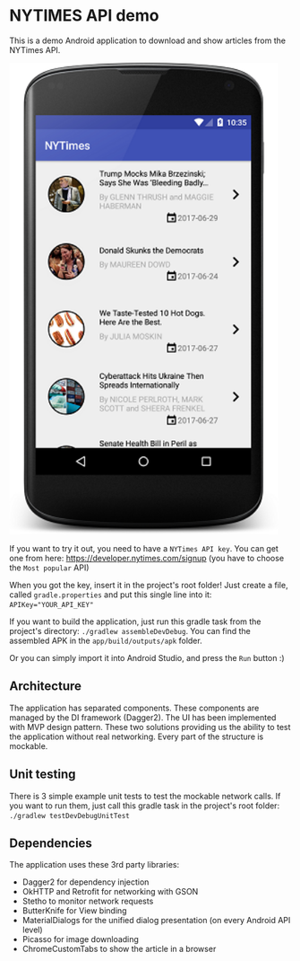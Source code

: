 # NYTIMES API demo

This is a demo Android application to download and show articles from the NYTimes API.

<img src="img/device-2017-06-30-103532.png" width="480">

If you want to try it out, you need to have a `NYTimes API key`. You can get one from here:
https://developer.nytimes.com/signup (you have to choose the `Most popular` API)

When you got the key, insert it in the project's root folder! Just create a file,
called `gradle.properties` and put this single line into it:
`APIKey="YOUR_API_KEY"`

If you want to build the application, just run this gradle task from the project's directory:
`./gradlew assembleDevDebug`. You can find the assembled APK in the `app/build/outputs/apk` folder.

Or you can simply import it into Android Studio, and press the `Run` button :) 

## Architecture

The application has separated components. These components are managed by the DI framework (Dagger2).
The UI has been implemented with MVP design pattern. These two solutions providing us the ability
to test the application without real networking. Every part of the structure is mockable.

## Unit testing

There is 3 simple example unit tests to test the mockable network calls. If you want to run them,
just call this gradle task in the project's root folder:
`./gradlew testDevDebugUnitTest`

## Dependencies

The application uses these 3rd party libraries:

-   Dagger2 for dependency injection
-   OkHTTP and Retrofit for networking with GSON
-   Stetho to monitor network requests
-   ButterKnife for View binding
-   MaterialDialogs for the unified dialog presentation (on every Android API level)
-   Picasso for image downloading
-   ChromeCustomTabs to show the article in a browser


 